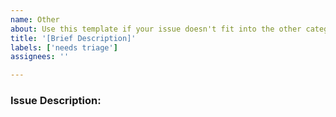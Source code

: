 ```yaml
---
name: Other
about: Use this template if your issue doesn't fit into the other categories
title: '[Brief Description]'
labels: ['needs triage']
assignees: ''

---
```


<!-- Before submitting, please check if an existing open or closed issue already addresses this issue. -->


### Issue Description:
<!-- Briefly describe the issue, question, or discussion topic. Provide as much context as possible. -->
